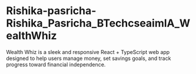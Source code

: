# Rishika-pasricha-Rishika_Pasricha_BTechcseaimlA_WealthWhiz
Wealth Whiz  is a sleek and responsive React + TypeScript web app designed to help users manage money, set savings goals, and track progress toward financial independence.
